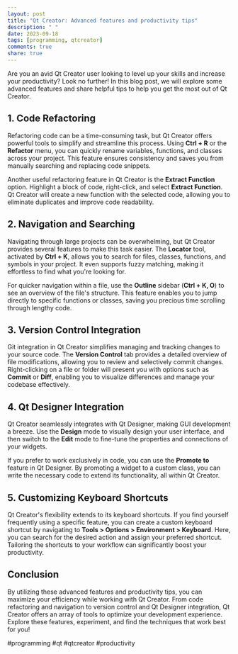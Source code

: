 ```yaml
---
layout: post
title: "Qt Creator: Advanced features and productivity tips"
description: " "
date: 2023-09-18
tags: [programming, qtcreator]
comments: true
share: true
---
```


Are you an avid Qt Creator user looking to level up your skills and increase your productivity? Look no further! In this blog post, we will explore some advanced features and share helpful tips to help you get the most out of Qt Creator.

## 1. Code Refactoring

Refactoring code can be a time-consuming task, but Qt Creator offers powerful tools to simplify and streamline this process. Using **Ctrl + R** or the **Refactor** menu, you can quickly rename variables, functions, and classes across your project. This feature ensures consistency and saves you from manually searching and replacing code snippets.

Another useful refactoring feature in Qt Creator is the **Extract Function** option. Highlight a block of code, right-click, and select **Extract Function**. Qt Creator will create a new function with the selected code, allowing you to eliminate duplicates and improve code readability.

## 2. Navigation and Searching

Navigating through large projects can be overwhelming, but Qt Creator provides several features to make this task easier. The **Locator** tool, activated by **Ctrl + K**, allows you to search for files, classes, functions, and symbols in your project. It even supports fuzzy matching, making it effortless to find what you're looking for.

For quicker navigation within a file, use the **Outline** sidebar (**Ctrl + K, O**) to see an overview of the file's structure. This feature enables you to jump directly to specific functions or classes, saving you precious time scrolling through lengthy code.

## 3. Version Control Integration

Git integration in Qt Creator simplifies managing and tracking changes to your source code. The **Version Control** tab provides a detailed overview of file modifications, allowing you to review and selectively commit changes. Right-clicking on a file or folder will present you with options such as **Commit** or **Diff**, enabling you to visualize differences and manage your codebase effectively.

## 4. Qt Designer Integration

Qt Creator seamlessly integrates with Qt Designer, making GUI development a breeze. Use the **Design** mode to visually design your user interface, and then switch to the **Edit** mode to fine-tune the properties and connections of your widgets.

If you prefer to work exclusively in code, you can use the **Promote to** feature in Qt Designer. By promoting a widget to a custom class, you can write the necessary code to extend its functionality, all within Qt Creator.

## 5. Customizing Keyboard Shortcuts

Qt Creator's flexibility extends to its keyboard shortcuts. If you find yourself frequently using a specific feature, you can create a custom keyboard shortcut by navigating to **Tools > Options > Environment > Keyboard**. Here, you can search for the desired action and assign your preferred shortcut. Tailoring the shortcuts to your workflow can significantly boost your productivity.

## Conclusion

By utilizing these advanced features and productivity tips, you can maximize your efficiency while working with Qt Creator. From code refactoring and navigation to version control and Qt Designer integration, Qt Creator offers an array of tools to optimize your development experience. Explore these features, experiment, and find the techniques that work best for you!

#programming #qt #qtcreator #productivity